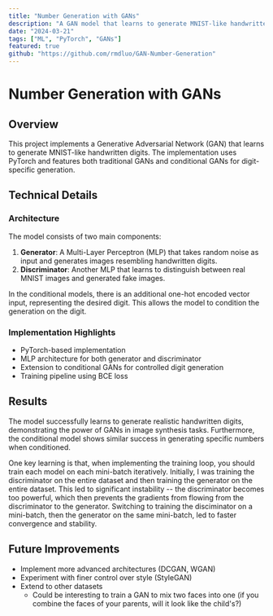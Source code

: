 ```yaml
---
title: "Number Generation with GANs"
description: "A GAN model that learns to generate MNIST-like handwritten digits using PyTorch, with MLP-based generator and discriminator architectures, and extended to conditional GANs for digit-specific generation."
date: "2024-03-21"
tags: ["ML", "PyTorch", "GANs"]
featured: true
github: "https://github.com/rmdluo/GAN-Number-Generation"
---
```


# Number Generation with GANs

## Overview

This project implements a Generative Adversarial Network (GAN) that learns to generate MNIST-like handwritten digits. The implementation uses PyTorch and features both traditional GANs and conditional GANs for digit-specific generation.

## Technical Details

### Architecture

The model consists of two main components:

1. **Generator**: A Multi-Layer Perceptron (MLP) that takes random noise as input and generates images resembling handwritten digits.
2. **Discriminator**: Another MLP that learns to distinguish between real MNIST images and generated fake images.

In the conditional models, there is an additional one-hot encoded vector input, representing the desired digit. This allows the model to condition the generation on the digit.

### Implementation Highlights

- PyTorch-based implementation
- MLP architecture for both generator and discriminator
- Extension to conditional GANs for controlled digit generation
- Training pipeline using BCE loss

## Results

The model successfully learns to generate realistic handwritten digits, demonstrating the power of GANs in image synthesis tasks. Furthermore, the conditional model shows similar success in generating specific numbers when conditioned.

One key learning is that, when implementing the training loop, you should train each model on each mini-batch iteratively. Initially, I was training the discriminator on the entire dataset and then training the generator on the entire dataset. This led to significant instability -- the discriminator becomes too powerful, which then prevents the gradients from flowing from the discriminator to the generator. Switching to training the disciminator on a mini-batch, then the generator on the same mini-batch, led to faster convergence and stability.

## Future Improvements

- Implement more advanced architectures (DCGAN, WGAN)
- Experiment with finer control over style (StyleGAN)
- Extend to other datasets
    - Could be interesting to train a GAN to mix two faces into one (if you combine the faces of your parents, will it look like the child's?)